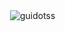 <p>&nbsp;<img align="center" src="https://github-readme-stats.vercel.app/api?username=guidotss&show_icons=true&locale=en" alt="guidotss" /></p>
